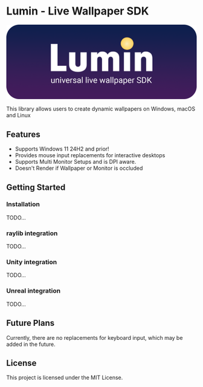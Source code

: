 # Lumin - Live Wallpaper SDK 
![Logo](images/Logo.png)

This library allows users to create dynamic wallpapers on Windows, macOS and Linux

## Features

- Supports Windows 11 24H2 and prior!
- Provides mouse input replacements for interactive desktops
- Supports Multi Monitor Setups and is DPI aware.
- Doesn't Render if Wallpaper or Monitor is occluded

## Getting Started

### Installation
TODO...

### raylib integration
TODO...

### Unity integration
TODO...

### Unreal integration
TODO...

## Future Plans
Currently, there are no replacements for keyboard input, which may be added in the future.

## License

This project is licensed under the MIT License.


